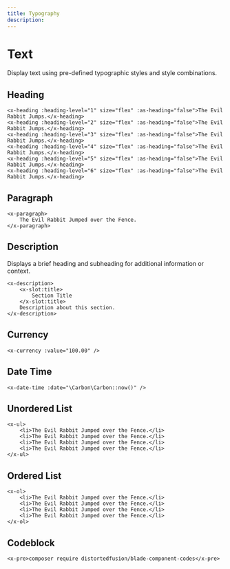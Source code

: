 ```yaml
---
title: Typography
description:
---
```


# Text

Display text using pre-defined typographic styles and style combinations.

## Heading

```blade-component-code
<x-heading :heading-level="1" size="flex" :as-heading="false">The Evil Rabbit Jumps.</x-heading>
<x-heading :heading-level="2" size="flex" :as-heading="false">The Evil Rabbit Jumps.</x-heading>
<x-heading :heading-level="3" size="flex" :as-heading="false">The Evil Rabbit Jumps.</x-heading>
<x-heading :heading-level="4" size="flex" :as-heading="false">The Evil Rabbit Jumps.</x-heading>
<x-heading :heading-level="5" size="flex" :as-heading="false">The Evil Rabbit Jumps.</x-heading>
<x-heading :heading-level="6" size="flex" :as-heading="false">The Evil Rabbit Jumps.</x-heading>
```

## Paragraph

```blade-component-code
<x-paragraph>
    The Evil Rabbit Jumped over the Fence.
</x-paragraph>
```

## Description

Displays a brief heading and subheading for additional information or context.

```blade-component-code
<x-description>
    <x-slot:title>
        Section Title
    </x-slot:title>
    Description about this section.
</x-description>
```

## Currency

```blade-component-code
<x-currency :value="100.00" />
```

## Date Time

```blade-component-code
<x-date-time :date="\Carbon\Carbon::now()" />
```

## Unordered List

```blade-component-code
<x-ul>
    <li>The Evil Rabbit Jumped over the Fence.</li>
    <li>The Evil Rabbit Jumped over the Fence.</li>
    <li>The Evil Rabbit Jumped over the Fence.</li>
    <li>The Evil Rabbit Jumped over the Fence.</li>
</x-ul>
```

## Ordered List

```blade-component-code
<x-ol>
    <li>The Evil Rabbit Jumped over the Fence.</li>
    <li>The Evil Rabbit Jumped over the Fence.</li>
    <li>The Evil Rabbit Jumped over the Fence.</li>
    <li>The Evil Rabbit Jumped over the Fence.</li>
</x-ol>
```

## Codeblock

```blade-component-code
<x-pre>composer require distortedfusion/blade-component-codes</x-pre>
```
